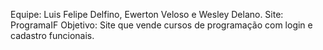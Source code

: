 Equipe: Luis Felipe Delfino, Ewerton Veloso e Wesley Delano.
Site: ProgramaIF
Objetivo: Site que vende cursos de programação com login e cadastro funcionais.
